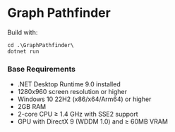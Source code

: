 # Graph Pathfinder

Build with:
```
cd .\GraphPathfinder\
dotnet run
```

### Base Requirements
- .NET Desktop Runtime 9.0 installed
- 1280x960 screen resolution or higher
- Windows 10 22H2 (x86/x64/Arm64) or higher
- 2GB RAM
- 2-core CPU ≥ 1.4 GHz with SSE2 support
- GPU with DirectX 9 (WDDM 1.0) and ≥ 60MB VRAM